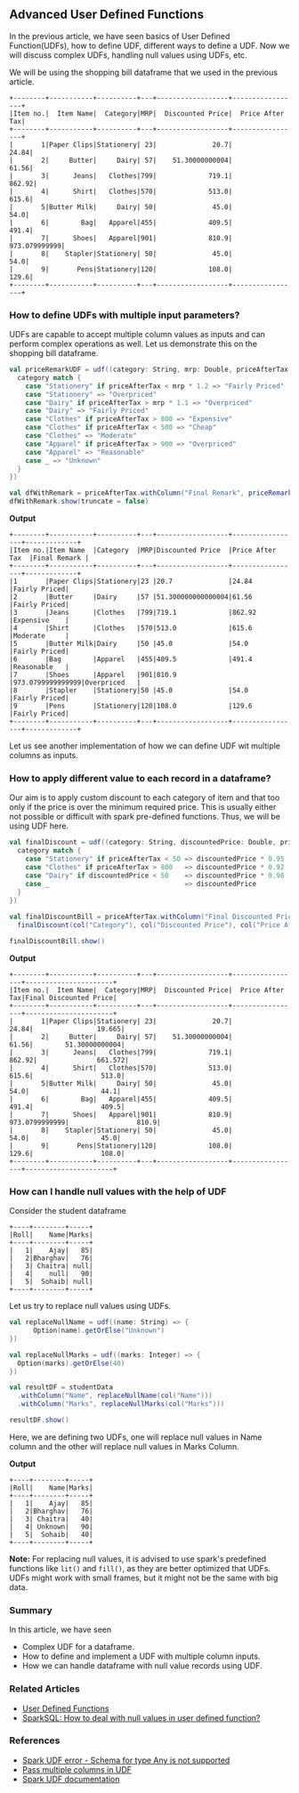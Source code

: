 ## Advanced User Defined Functions

In the previous article, we have seen basics of User Defined Function(UDFs), how to define UDF, different ways to define a UDF. 
Now we will discuss complex UDFs, handling null values using UDFs, etc.

We will be using the shopping bill dataframe that we used in the previous article.

```text
+--------+-----------+----------+---+------------------+-----------------+
|Item no.|  Item Name|  Category|MRP|  Discounted Price|  Price After Tax|
+--------+-----------+----------+---+------------------+-----------------+
|       1|Paper Clips|Stationery| 23|              20.7|            24.84|
|       2|     Butter|     Dairy| 57|    51.30000000004|            61.56|
|       3|      Jeans|   Clothes|799|             719.1|           862.92|
|       4|      Shirt|   Clothes|570|             513.0|            615.6|
|       5|Butter Milk|     Dairy| 50|              45.0|             54.0|
|       6|        Bag|   Apparel|455|             409.5|            491.4|
|       7|      Shoes|   Apparel|901|             810.9|    973.079999999|
|       8|    Stapler|Stationery| 50|              45.0|             54.0|
|       9|       Pens|Stationery|120|             108.0|            129.6|
+--------+-----------+----------+---+------------------+-----------------+
```

### How to define UDFs with multiple input parameters?

UDFs are capable to accept multiple column values as inputs and can perform complex operations as well.
Let us demonstrate this on the shopping bill dataframe.
```scala
val priceRemarkUDF = udf((category: String, mrp: Double, priceAfterTax: Double) => {
  category match {
    case "Stationery" if priceAfterTax < mrp * 1.2 => "Fairly Priced"
    case "Stationery" => "Overpriced"
    case "Dairy" if priceAfterTax > mrp * 1.1 => "Overpriced"
    case "Dairy" => "Fairly Priced"
    case "Clothes" if priceAfterTax > 800 => "Expensive"
    case "Clothes" if priceAfterTax < 500 => "Cheap"
    case "Clothes" => "Moderate"
    case "Apparel" if priceAfterTax > 900 => "Overpriced"
    case "Apparel" => "Reasonable"
    case _ => "Unknown"
  }
})

val dfWithRemark = priceAfterTax.withColumn("Final Remark", priceRemarkUDF(col("Category"), col("MRP"), col("Price After Tax")))
dfWithRemark.show(truncate = false)
```
**Output**
```text
+--------+-----------+----------+---+------------------+-----------------+-------------+
|Item no.|Item Name  |Category  |MRP|Discounted Price  |Price After Tax  |Final Remark |
+--------+-----------+----------+---+------------------+-----------------+-------------+
|1       |Paper Clips|Stationery|23 |20.7              |24.84            |Fairly Priced|
|2       |Butter     |Dairy     |57 |51.300000000000004|61.56            |Fairly Priced|
|3       |Jeans      |Clothes   |799|719.1             |862.92           |Expensive    |
|4       |Shirt      |Clothes   |570|513.0             |615.6            |Moderate     |
|5       |Butter Milk|Dairy     |50 |45.0              |54.0             |Fairly Priced|
|6       |Bag        |Apparel   |455|409.5             |491.4            |Reasonable   |
|7       |Shoes      |Apparel   |901|810.9             |973.0799999999999|Overpriced   |
|8       |Stapler    |Stationery|50 |45.0              |54.0             |Fairly Priced|
|9       |Pens       |Stationery|120|108.0             |129.6            |Fairly Priced|
+--------+-----------+----------+---+------------------+-----------------+-------------+
```

Let us see another implementation of how we can define UDF wit multiple columns as inputs.

### How to apply different value to each record in a dataframe?
Our aim is to apply custom discount to each category of item and that too only if the price is over the minimum required price.
This is usually either not possible or difficult with spark pre-defined functions. Thus, we will be using UDF here.
```scala
val finalDiscount = udf((category: String, discountedPrice: Double, priceAfterTax: Double) => {
  category match {
    case "Stationery" if priceAfterTax < 50 => discountedPrice * 0.95
    case "Clothes" if priceAfterTax > 800   => discountedPrice * 0.92
    case "Dairy" if discountedPrice < 50    => discountedPrice * 0.98
    case _                                  => discountedPrice
  }
})
    
val finalDiscountBill = priceAfterTax.withColumn("Final Discounted Price",
  finalDiscount(col("Category"), col("Discounted Price"), col("Price After Tax")))

finalDiscountBill.show()
```
**Output**
```text
+--------+-----------+----------+---+------------------+-----------------+----------------------+
|Item no.|  Item Name|  Category|MRP|  Discounted Price|  Price After Tax|Final Discounted Price|
+--------+-----------+----------+---+------------------+-----------------+----------------------+
|       1|Paper Clips|Stationery| 23|              20.7|            24.84|                19.665|
|       2|     Butter|     Dairy| 57|    51.30000000004|            61.56|        51.30000000004|
|       3|      Jeans|   Clothes|799|             719.1|           862.92|               661.572|
|       4|      Shirt|   Clothes|570|             513.0|            615.6|                 513.0|
|       5|Butter Milk|     Dairy| 50|              45.0|             54.0|                  44.1|
|       6|        Bag|   Apparel|455|             409.5|            491.4|                 409.5|
|       7|      Shoes|   Apparel|901|             810.9|   973.0799999999|                 810.9|
|       8|    Stapler|Stationery| 50|              45.0|             54.0|                  45.0|
|       9|       Pens|Stationery|120|             108.0|            129.6|                 108.0|
+--------+-----------+----------+---+------------------+-----------------+----------------------+
```

### How can I handle null values with the help of UDF
Consider the student dataframe
```text
+----+--------+-----+
|Roll|    Name|Marks|
+----+--------+-----+
|   1|    Ajay|   85|
|   2|Bharghav|   76|
|   3| Chaitra| null|
|   4|    null|   90|
|   5|  Sohaib| null|
+----+--------+-----+
```
Let us try to replace null values using UDFs.
```scala
val replaceNullName = udf((name: String) => {
      Option(name).getOrElse("Unknown")
})

val replaceNullMarks = udf((marks: Integer) => {
  Option(marks).getOrElse(40)
})

val resultDF = studentData
  .withColumn("Name", replaceNullName(col("Name")))
  .withColumn("Marks", replaceNullMarks(col("Marks")))

resultDF.show()
```
Here, we are defining two UDFs, one will replace null values in Name column and the other will replace null values in Marks Column.

**Output**
```text
+----+--------+-----+
|Roll|    Name|Marks|
+----+--------+-----+
|   1|    Ajay|   85|
|   2|Bharghav|   76|
|   3| Chaitra|   40|
|   4| Unknown|   90|
|   5|  Sohaib|   40|
+----+--------+-----+
```

**Note:** For replacing null values, it is advised to use spark's predefined functions like `lit()` and `fill()`, as they are better optimized that UDFs.
UDFs might work with small frames, but it might not be the same with big data.


### Summary
In this article, we have seen
- Complex UDF for a dataframe.
- How to define and implement a UDF with multiple column inputs.
- How we can handle dataframe with null value records using UDF.

### Related Articles
- [User Defined Functions](@/docs/spark/user-defined-functions.md)
- [SparkSQL: How to deal with null values in user defined function?](https://stackoverflow.com/questions/32357164/sparksql-how-to-deal-with-null-values-in-user-defined-function)

### References 
- [Spark UDF error - Schema for type Any is not supported](https://stackoverflow.com/questions/37392900/spark-udf-error-schema-for-type-any-is-not-supported)
- [Pass multiple columns in UDF](https://stackoverflow.com/questions/42540169/pyspark-pass-multiple-columns-in-udf)
- [Spark UDF documentation](https://spark.apache.org/docs/latest/api/python/reference/pyspark.sql/api/pyspark.sql.functions.udf.html)
